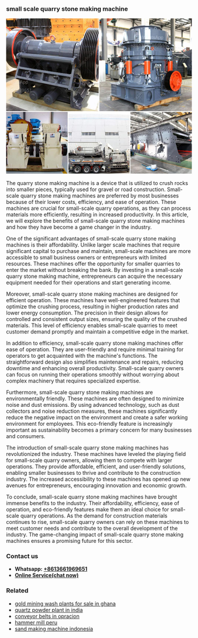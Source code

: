 <h3>small scale quarry stone making machine</h3><img src='1708587362.jpg' alt=''><p>The quarry stone making machine is a device that is utilized to crush rocks into smaller pieces, typically used for gravel or road construction. Small-scale quarry stone making machines are preferred by most businesses because of their lower costs, efficiency, and ease of operation. These machines are crucial for small-scale quarry operations, as they can process materials more efficiently, resulting in increased productivity. In this article, we will explore the benefits of small-scale quarry stone making machines and how they have become a game changer in the industry.</p><p>One of the significant advantages of small-scale quarry stone making machines is their affordability. Unlike larger scale machines that require significant capital to purchase and maintain, small-scale machines are more accessible to small business owners or entrepreneurs with limited resources. These machines offer the opportunity for smaller quarries to enter the market without breaking the bank. By investing in a small-scale quarry stone making machine, entrepreneurs can acquire the necessary equipment needed for their operations and start generating income.</p><p>Moreover, small-scale quarry stone making machines are designed for efficient operation. These machines have well-engineered features that optimize the crushing process, resulting in higher production rates and lower energy consumption. The precision in their design allows for controlled and consistent output sizes, ensuring the quality of the crushed materials. This level of efficiency enables small-scale quarries to meet customer demand promptly and maintain a competitive edge in the market.</p><p>In addition to efficiency, small-scale quarry stone making machines offer ease of operation. They are user-friendly and require minimal training for operators to get acquainted with the machine's functions. The straightforward design also simplifies maintenance and repairs, reducing downtime and enhancing overall productivity. Small-scale quarry owners can focus on running their operations smoothly without worrying about complex machinery that requires specialized expertise.</p><p>Furthermore, small-scale quarry stone making machines are environmentally friendly. These machines are often designed to minimize noise and dust emissions. By using advanced technology, such as dust collectors and noise reduction measures, these machines significantly reduce the negative impact on the environment and create a safer working environment for employees. This eco-friendly feature is increasingly important as sustainability becomes a primary concern for many businesses and consumers.</p><p>The introduction of small-scale quarry stone making machines has revolutionized the industry. These machines have leveled the playing field for small-scale quarry owners, allowing them to compete with larger operations. They provide affordable, efficient, and user-friendly solutions, enabling smaller businesses to thrive and contribute to the construction industry. The increased accessibility to these machines has opened up new avenues for entrepreneurs, encouraging innovation and economic growth.</p><p>To conclude, small-scale quarry stone making machines have brought immense benefits to the industry. Their affordability, efficiency, ease of operation, and eco-friendly features make them an ideal choice for small-scale quarry operations. As the demand for construction materials continues to rise, small-scale quarry owners can rely on these machines to meet customer needs and contribute to the overall development of the industry. The game-changing impact of small-scale quarry stone making machines ensures a promising future for this sector.</p><h3>Contact us</h3><ul><li><strong>Whatsapp:&nbsp;<a href="https://wa.me/8613661969651">+8613661969651</a></strong></li><li><a href="https://swt.shibang-china.com/?git&amp;zhl&amp;small scale quarry stone making machine"><strong>Online Service(chat now)</strong></a></li></ul><h3>Related</h3><ul><li><a href='gold mining wash plants for sale in ghana.md'>gold mining wash plants for sale in ghana</a></li><li><a href='quartz powder plant in india.md'>quartz powder plant in india</a></li><li><a href='conveyor belts in opracion.md'>conveyor belts in opracion</a></li><li><a href='hammer mill peru.md'>hammer mill peru</a></li><li><a href='sand making machine indonesia.md'>sand making machine indonesia</a></li></ul>